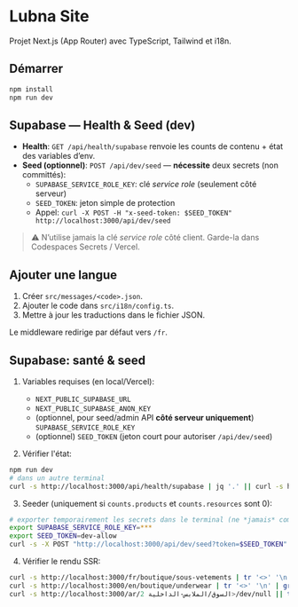 # Lubna Site

Projet Next.js (App Router) avec TypeScript, Tailwind et i18n.

## Démarrer

```bash
npm install
npm run dev
```

## Supabase — Health & Seed (dev)

- **Health**: `GET /api/health/supabase` renvoie les counts de contenu + état des variables d’env.
- **Seed (optionnel)**: `POST /api/dev/seed` — **nécessite** deux secrets (non committés):
  - `SUPABASE_SERVICE_ROLE_KEY`: clé *service role* (seulement côté serveur)
  - `SEED_TOKEN`: jeton simple de protection
  - Appel: `curl -X POST -H "x-seed-token: $SEED_TOKEN" http://localhost:3000/api/dev/seed`

> ⚠️ N’utilise jamais la clé *service role* côté client. Garde-la dans Codespaces Secrets / Vercel.

## Ajouter une langue

1. Créer `src/messages/<code>.json`.
2. Ajouter le code dans `src/i18n/config.ts`.
3. Mettre à jour les traductions dans le fichier JSON.

Le middleware redirige par défaut vers `/fr`.

## Supabase: santé & seed

1) Variables requises (en local/Vercel):
   - `NEXT_PUBLIC_SUPABASE_URL`
   - `NEXT_PUBLIC_SUPABASE_ANON_KEY`
   - (optionnel, pour seed/admin API **côté serveur uniquement**) `SUPABASE_SERVICE_ROLE_KEY`
   - (optionnel) `SEED_TOKEN` (jeton court pour autoriser `/api/dev/seed`)

2) Vérifier l'état:
```bash
npm run dev
# dans un autre terminal
curl -s http://localhost:3000/api/health/supabase | jq '.' || curl -s http://localhost:3000/api/health/supabase
```

3) Seeder (uniquement si `counts.products` et `counts.resources` sont 0):
```bash
# exporter temporairement les secrets dans le terminal (ne *jamais* committer)
export SUPABASE_SERVICE_ROLE_KEY=***
export SEED_TOKEN=dev-allow
curl -s -X POST "http://localhost:3000/api/dev/seed?token=$SEED_TOKEN" | jq '.' || true
```

4) Vérifier le rendu SSR:
```bash
curl -s http://localhost:3000/fr/boutique/sous-vetements | tr '<>' '\n' | grep -m1 -E "Sous-vêtements|Ensemble|Hijab|Abaya" || true
curl -s http://localhost:3000/en/boutique/underwear | tr '<>' '\n' | grep -m1 -E "Underwear|Pink Comfort" || true
curl -s http://localhost:3000/ar/السوق/الملابس-الداخلية 2>/dev/null || true
```

